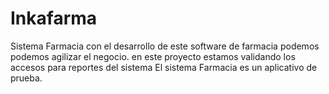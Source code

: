 # Inkafarma
Sistema Farmacia
con el desarrollo de este software de farmacia podemos podemos agilizar el negocio. 
en este proyecto estamos validando los accesos para reportes del sistema
El sistema Farmacia es un aplicativo de prueba.
